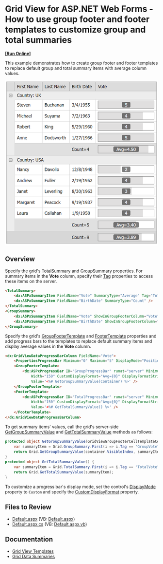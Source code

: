 # Grid View for ASP.NET Web Forms - How to use group footer and footer templates to customize group and total summaries
<!-- run online -->
**[[Run Online]](https://codecentral.devexpress.com/e4153/)**
<!-- run online end -->

This example demonstrates how to create group footer and footer templates to replace default group and total summary items with average column values.

![Customize summary items](CustomizeSummaryItems.png)

## Overview

Specify the grid's [TotalSummary](https://docs.devexpress.com/AspNet/DevExpress.Web.ASPxGridView.TotalSummary) and [GroupSummary](https://docs.devexpress.com/AspNet/DevExpress.Web.ASPxGridView.GroupSummary) properties. For summary items in the **Vote** column, specify their [Tag](https://docs.devexpress.com/AspNet/DevExpress.Web.ASPxSummaryItemBase.Tag) properties to access these items on the server.

```aspx
<TotalSummary>
    <dx:ASPxSummaryItem FieldName="Vote" SummaryType="Average" Tag="TotalVote" />
    <dx:ASPxSummaryItem FieldName="BirthDate" SummaryType="Count" />
</TotalSummary>
<GroupSummary>
    <dx:ASPxSummaryItem FieldName="Vote" ShowInGroupFooterColumn="Vote" SummaryType="Average" Tag="GroupVote" />
    <dx:ASPxSummaryItem FieldName="BirthDate" ShowInGroupFooterColumn="BirthDate" SummaryType="Count" />
</GroupSummary>
```

Specify the grid's [GroupFooterTemplate](https://docs.devexpress.com/AspNet/DevExpress.Web.GridViewColumn.GroupFooterTemplate) and [FooterTemplate](https://docs.devexpress.com/AspNet/DevExpress.Web.GridViewColumn.FooterTemplate) properties and add progress bars to the templates to replace default summary items and display average values in the **Vote** column.

```aspx
<dx:GridViewDataProgressBarColumn FieldName="Vote">
    <PropertiesProgressBar Minimum="0" Maximum="5" DisplayMode="Position" Width="150" />
    <GroupFooterTemplate>
        <dx:ASPxProgressBar ID="GroupProgressBar" runat="server" Minimum="0" Maximum="5" DisplayMode="Custom" 
            Width="150" CustomDisplayFormat="Avg={0}" DisplayFormatString="{0:N2}" 
            Value='<%# GetGroupSummaryValue(Container) %>' />
    </GroupFooterTemplate>
    <FooterTemplate>
        <dx:ASPxProgressBar ID="TotalProgressBar" runat="server" Minimum="0" Maximum="5" DisplayMode="Custom" 
            Width="150" CustomDisplayFormat="Avg={0}" DisplayFormatString="{0:N2}"
            Value='<%# GetTotalSummaryValue() %>' />
    </FooterTemplate>
</dx:GridViewDataProgressBarColumn>
```

To get summary items' values, call the grid's server-side [GetGroupSummaryValue](https://docs.devexpress.com/AspNet/DevExpress.Web.ASPxGridView.GetGroupSummaryValue(System.Int32-DevExpress.Web.ASPxSummaryItem)) and [GetTotalSummaryValue](https://docs.devexpress.com/AspNet/DevExpress.Web.ASPxGridView.GetTotalSummaryValue(DevExpress.Web.ASPxSummaryItem)) methods as follows:

```cs
protected object GetGroupSummaryValue(GridViewGroupFooterCellTemplateContainer container) {
    var summaryItem = Grid.GroupSummary.First(i => i.Tag == "GroupVote");
    return Grid.GetGroupSummaryValue(container.VisibleIndex, summaryItem);
}
protected object GetTotalSummaryValue() {
    var summaryItem = Grid.TotalSummary.First(i => i.Tag == "TotalVote");
    return Grid.GetTotalSummaryValue(summaryItem);
}
```

To customize a progress bar's display mode, set the control's [DisplayMode](https://docs.devexpress.com/AspNet/DevExpress.Web.ASPxProgressBar.DisplayMode) property to `Custom` and specify the [CustomDisplayFormat](https://docs.devexpress.com/AspNet/DevExpress.Web.ASPxProgressBar.CustomDisplayFormat) property.

## Files to Review

* [Default.aspx](./CS/WebSite/Default.aspx) (VB: [Default.aspx](./VB/WebSite/Default.aspx))
* [Default.aspx.cs](./CS/WebSite/Default.aspx.cs) (VB: [Default.aspx.vb](./VB/WebSite/Default.aspx.vb))

## Documentation

* [Grid View Templates](https://docs.devexpress.com/AspNet/3718/components/grid-view/concepts/templates)
* [Grid Data Summaries](https://docs.devexpress.com/AspNet/3717/components/grid-view/concepts/use-data-summaries)
